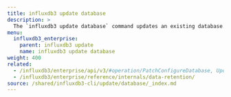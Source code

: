 ```yaml
---
title: influxdb3 update database
description: >
  The `influxdb3 update database` command updates an existing database.
menu:
  influxdb3_enterprise:
    parent: influxdb3 update
    name: influxdb3 update database
weight: 400
related:
  - /influxdb3/enterprise/api/v3/#operation/PatchConfigureDatabase, Update database API
  - /influxdb3/enterprise/reference/internals/data-retention/
source: /shared/influxdb3-cli/update/database/_index.md
---
```


<!-- 
// SOURCE content/shared/influxdb3-cli/update/database/_index.md
-->